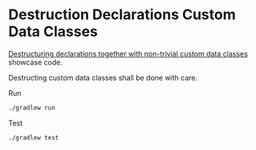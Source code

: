 # Destruction Declarations Custom Data Classes

[Destructuring declarations together with non-trivial custom data classes](https://twitter.com/kotlin/status/1276083456854941697) 
showcase code.

Destructing custom data classes shall be done with care.

Run

```bash
./gradlew run
```

Test

```bash
./gradlew test
```